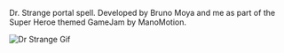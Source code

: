 Dr. Strange portal spell.
Developed by Bruno Moya and me as part of the Super Heroe themed GameJam by ManoMotion.

![Dr Strange Gif](https://user-images.githubusercontent.com/7412222/120116322-eb752200-c187-11eb-9065-cc07d47706f8.gif)
